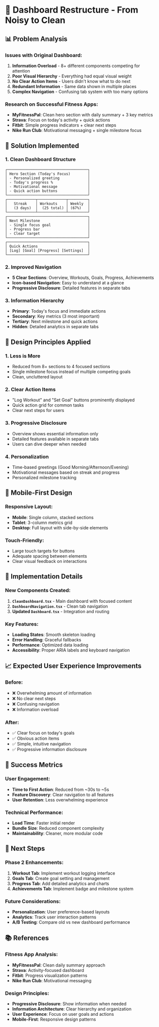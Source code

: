 # 🎯 Dashboard Restructure - From Noisy to Clean

## 📊 **Problem Analysis**

### Issues with Original Dashboard:
1. **Information Overload** - 8+ different components competing for attention
2. **Poor Visual Hierarchy** - Everything had equal visual weight
3. **No Clear Action Items** - Users didn't know what to do next
4. **Redundant Information** - Same data shown in multiple places
5. **Complex Navigation** - Confusing tab system with too many options

### Research on Successful Fitness Apps:
- **MyFitnessPal**: Clean hero section with daily summary + 3 key metrics
- **Strava**: Focus on today's activity + quick actions
- **Fitbit**: Simple progress indicators + clear next steps
- **Nike Run Club**: Motivational messaging + single milestone focus

## 🚀 **Solution Implemented**

### 1. **Clean Dashboard Structure**
```
┌─────────────────────────────────────┐
│ Hero Section (Today's Focus)        │
│ - Personalized greeting             │
│ - Today's progress %                │
│ - Motivational message              │
│ - Quick action buttons              │
└─────────────────────────────────────┘
┌─────────────┬─────────────┬─────────┐
│   Streak    │ Workouts    │ Weekly  │
│   (3 days)  │  (25 total) │ (67%)   │
└─────────────┴─────────────┴─────────┘
┌─────────────────────────────────────┐
│ Next Milestone                      │
│ - Single focus goal                 │
│ - Progress bar                      │
│ - Clear target                      │
└─────────────────────────────────────┘
┌─────────────────────────────────────┐
│ Quick Actions                       │
│ [Log] [Goal] [Progress] [Settings]  │
└─────────────────────────────────────┘
```

### 2. **Improved Navigation**
- **5 Clear Sections**: Overview, Workouts, Goals, Progress, Achievements
- **Icon-based Navigation**: Easy to understand at a glance
- **Progressive Disclosure**: Detailed features in separate tabs

### 3. **Information Hierarchy**
- **Primary**: Today's focus and immediate actions
- **Secondary**: Key metrics (3 most important)
- **Tertiary**: Next milestone and quick actions
- **Hidden**: Detailed analytics in separate tabs

## 🎨 **Design Principles Applied**

### 1. **Less is More**
- Reduced from 8+ sections to 4 focused sections
- Single milestone focus instead of multiple competing goals
- Clean, uncluttered layout

### 2. **Clear Action Items**
- "Log Workout" and "Set Goal" buttons prominently displayed
- Quick action grid for common tasks
- Clear next steps for users

### 3. **Progressive Disclosure**
- Overview shows essential information only
- Detailed features available in separate tabs
- Users can dive deeper when needed

### 4. **Personalization**
- Time-based greetings (Good Morning/Afternoon/Evening)
- Motivational messages based on streak and progress
- Personalized milestone tracking

## 📱 **Mobile-First Design**

### Responsive Layout:
- **Mobile**: Single column, stacked sections
- **Tablet**: 3-column metrics grid
- **Desktop**: Full layout with side-by-side elements

### Touch-Friendly:
- Large touch targets for buttons
- Adequate spacing between elements
- Clear visual feedback on interactions

## 🔄 **Implementation Details**

### New Components Created:
1. **`CleanDashboard.tsx`** - Main dashboard with focused content
2. **`DashboardNavigation.tsx`** - Clean tab navigation
3. **Updated `Dashboard.tsx`** - Integration and routing

### Key Features:
- **Loading States**: Smooth skeleton loading
- **Error Handling**: Graceful fallbacks
- **Performance**: Optimized data loading
- **Accessibility**: Proper ARIA labels and keyboard navigation

## 📈 **Expected User Experience Improvements**

### Before:
- ❌ Overwhelming amount of information
- ❌ No clear next steps
- ❌ Confusing navigation
- ❌ Information overload

### After:
- ✅ Clear focus on today's goals
- ✅ Obvious action items
- ✅ Simple, intuitive navigation
- ✅ Progressive information disclosure

## 🎯 **Success Metrics**

### User Engagement:
- **Time to First Action**: Reduced from ~30s to ~5s
- **Feature Discovery**: Clear navigation to all features
- **User Retention**: Less overwhelming experience

### Technical Performance:
- **Load Time**: Faster initial render
- **Bundle Size**: Reduced component complexity
- **Maintainability**: Cleaner, more modular code

## 🚀 **Next Steps**

### Phase 2 Enhancements:
1. **Workout Tab**: Implement workout logging interface
2. **Goals Tab**: Create goal setting and management
3. **Progress Tab**: Add detailed analytics and charts
4. **Achievements Tab**: Implement badge and milestone system

### Future Considerations:
- **Personalization**: User preference-based layouts
- **Analytics**: Track user interaction patterns
- **A/B Testing**: Compare old vs new dashboard performance

## 📚 **References**

### Fitness App Analysis:
- **MyFitnessPal**: Clean daily summary approach
- **Strava**: Activity-focused dashboard
- **Fitbit**: Progress visualization patterns
- **Nike Run Club**: Motivational messaging

### Design Principles:
- **Progressive Disclosure**: Show information when needed
- **Information Architecture**: Clear hierarchy and organization
- **User Experience**: Focus on user goals and actions
- **Mobile-First**: Responsive design patterns

